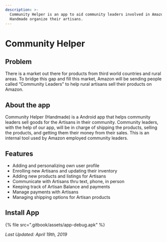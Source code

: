 ```yaml
---
description: >-
  Community Helper is an app to aid community leaders involved in Amazon
  Handmade organize their artisans.
---
```


# Community Helper

## **Problem**

There is a market out there for products from third world countries and rural areas. To bridge this gap and fill this market, Amazon will be sending people called “Community Leaders” to help rural artisans sell their products on Amazon. 

## About the app

Community Helper \(Handmade\) is a Android app that helps community leaders sell goods for the Artisans in their community. Community leaders, with the help of our app, will be in charge of shipping the products, selling the products, and getting them their money from their sales. This is an internal tool used by Amazon employed community leaders.

## Features

* Adding and personalizing own user profile
* Enrolling new Artisans and updating their inventory
* Adding new products and listings for Artisans
* Communicate with Artisans thru text, phone, in person
* Keeping track of Artisan Balance and payments
* Manage payments with Artisans
* Managing shipping options for Artisan products

## Install App

{% file src=".gitbook/assets/app-debug.apk" %}

_Last Updated: April 19th, 2019_

